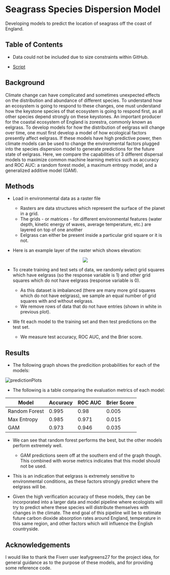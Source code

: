 # Seagrass Species Dispersion Model

Developing models to predict the location of seagrass off the coast of England. 

## Table of Contents

* Data could not be included due to size constraints within GitHub. 

* [Script](https://github.com/colinmichaellynch/Fiverr-Projects/blob/main/Seagrass%20Species%20Dispersion%20Model/GAM_RF_MaxEnt_Models.R)

## Background

Climate change can have complicated and sometimes unexpected effects on the distribution and abundance of different species. To understand how an ecosystem is going to respond to these changes, one must understand how the keystone species of that ecosystem is going to respond first, as all other species depend strongly on these keystones. An important producer for the coastal ecosystem of England is zorestra, commonly known as eelgrass. To develop models for how the distribution of eelgrass will change over time, one must first develop a model of how ecological factors presently affect eelgrass. If these models have high predictive power, then climate models can be used to change the environmental factors plugged into the species dispersion model to generate predictions for the future state of eelgrass. Here, we compare the capabilities of 3 different dispersal models to maximize common machine learning metrics such as accuracy and ROC AUC: a random forest model, a maximum entropy model, and a generalized additive model (GAM). 

## Methods 

* Load in environmental data as a raster file
  - Rasters are data structures which represent the surface of the planet in a grid.
  - The grids - or matrices - for different environmental features (water depth, kinetic energy of waves, average temperature, etc.) are layered on top of one another
  - Eelgrass can either be present inside a particular grid square or it is not. 

* Here is an example layer of the raster which shows elevation: 

<p align="center">
  <img src = https://user-images.githubusercontent.com/61156429/212992686-b55ac949-dd8c-4a59-966c-3ea1595f6ea5.png>
</p>


* To create training and test sets of data, we randomly select grid squares which have eelgrass (so the response variable is 1) and other grid squares which do not have eelgrass (response variable is 0). 
  - As this dataset is imbalanced (there are many more grid squares which do not have eelgrass), we sample an equal number of grid squares with and without eelgrass. 
  - We remove rows of data that do not have entries (shown in white in previous plot).

* We fit each model to the training set and then test predictions on the test set.
  - We measure test accuracy, ROC AUC, and the Brier score.

## Results 

* The following graph shows the predicition probabilities for each of the models: 

![predictionPlots](https://user-images.githubusercontent.com/61156429/212992694-f44daf54-e93b-4fed-b691-a29dc1b0ea2a.png)

* The following is a table comparing the evaluation metrics of each model: 

| Model | Accuracy | ROC AUC | Brier Score | 
| --- | --- | --- | --- |
| Random Forest | 0.995 | 0.98 | 0.005 |
| Max Entropy | 0.985 | 0.971 | 0.015 |
| GAM | 0.973 | 0.946 | 0.035 |

* We can see that random forest performs the best, but the other models perform extremely well. 
  - GAM predictions seem off at the southern end of the graph though. This combined with worse metrics indicates that this model should not be used. 

* This is an indication that eelgrass is extremely sensitive to environmental conditions, as these factors strongly predict where the eelgrass will be. 

* Given the high verification accuracy of these models, they can be incorporated into a larger data and model pipeline where ecologists will try to predict where these species will distribute themselves with changes in the climate. The end goal of this pipeline will be to estimate future carbon dioxide absorption rates around England, temperature in this same region, and other factors which will influence the English countryside.  

## Acknowledgements

I would like to thank the Fiverr user leafygreens27 for the project idea, for general guidance as to the purpose of these models, and for providing some reference code. 
